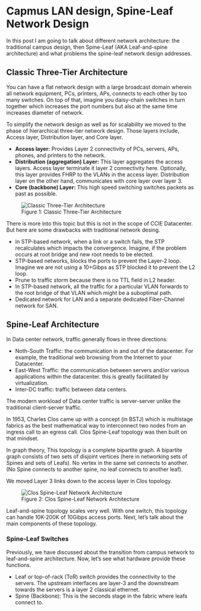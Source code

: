 # Capmus LAN design, Spine-Leaf Network Design

In this post I am going to talk about different network architecture: the traditional campus design, then Spine-Leaf (AKA Leaf-and-spine architecture) and what problems the spine-leaf network design addresses.

## Classic Three-Tier Architecture

You can have a flat network design with a large broadcast domain wherein all network equipment, PCs, printers, APs, connects to each other by too many switches. On top of that, imagine you daisy-chain switches in turn together which increases the port numbers but also at the same time increases diameter of network.

To simplify the network design as well as for scalability we moved to the phase of hierarchical three-tier network design. Those layers include, Access layer, Distribution layer, and Core layer.

* **Access layer:** Provides Layer 2 connectivity of PCs, servers, APs, phones, and printers to the network.
* **Distribution (aggregation) Layer:** This layer aggregates the access layers. Access layer terminate it layer 2 connectivity here. Optionally, this layer provides FHRP to the VLANs in the access layer. Distribution layer on the other hand, communicates with core layer over layer 3.
* **Core (backbone) Layer:** This high speed switching switches packets as past as possible.

<figure>
  <img src="https://user-images.githubusercontent.com/31813625/235387738-dc9e1834-6ca9-490b-8c1b-e7ece8b413c4.png" alt="Classic Three-Tier Architecture">
  <figcaption>Figure 1: Classic Three-Tier Architecture</figcaption>
</figure>

There is more into this topic but this is not in the scope of CCIE Datacenter. But here are some drawbacks with traditional network desing.

* In STP-based network, when a link or a switch fails, the STP recalculates which impacts the convergence. Imagine, if the problem occurs at root bridge and new root needs to be elected.
* STP-based networks, blocks the ports to prevent the Layer-2 loop. Imagine we are not using a 10+Gibps as STP blocked it to prevent the L2 loop.
* Prune to traffic storm because there is no TTL field in L2 header.
* In STP-based network, all the traffic for a particular VLAN forwards to the root bridge of that VLAN which might be a suboptimal path.
* Dedicated network for LAN and a separate dedicated Fiber-Channel network for SAN.

## Spine-Leaf Architecture

In Data center network, traffic generally flows in three directions:

* Noth-South Traffic: the communication in and out of the datacenter. For example, the traditional web browsing from the Internet to your Datacenter.
* East-West Traffic: the communication between servers and/or various applications within the datacenter. this is greatly facilitated by virtualization.
* Inter-DC traffic: traffic between data centers.

The modern workload of Data center traffic is server-server unlike the traditional client-server traffic.

In 1953, Charles Clos came up with a concept (in BSTJ) which is multistage fabrics as the best mathematical way to interconnect two nodes from an ingress call to an egress call. Clos Spine-Leaf topology was then built on that mindset.

In graph theory, This topology is a complete bipartite graph. A bipartite graph consists of two sets of disjoint vertices (here in networking sets of Spines and sets of Leafs). No vertex in the same set connects to another. (No Spine connects to another spine, no leaf connects to another leaf).

We moved Layer 3 links down to the access layer in Clos topology.

<figure>
  <img src="https://user-images.githubusercontent.com/31813625/235387900-2ff62971-d09d-4822-9b0b-f8d88acda48b.png" alt="Clos Spine-Leaf Network Architecture">
  <figcaption>Figure 2: Clos Spine-Leaf Network Architecture</figcaption>
</figure>

Leaf-and-spine topology scales very well. With one switch, this topology can handle 10K-200K of 10Gibps access ports. Next, let’s talk about the main components of these topology.

### Spine-Leaf Switches

Previously, we have discussed about the transition from campus network to leaf-and-spine architecture. Now, let’s see what hardware provide these functions.

* Leaf or top-of-rack (ToR) switch provides the connectivity to the servers. The upstream interfaces are layer-3 and the downstream towards the servers is a layer 2 classical ethernet.
* Spine (Backbone): This is the seconds stage in the fabric where leafs connect to.